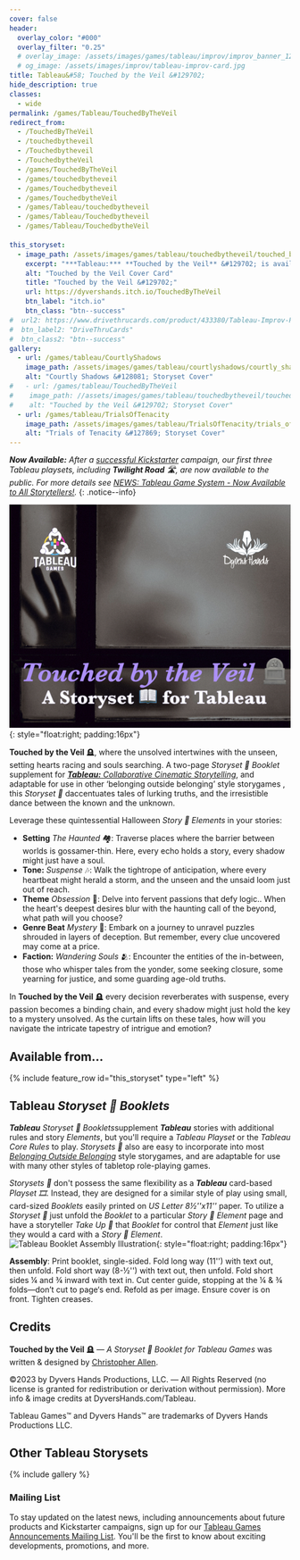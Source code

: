 ```yaml
---
cover: false
header:
  overlay_color: "#000"
  overlay_filter: "0.25"
  # overlay_image: /assets/images/games/tableau/improv/improv_banner_1280_360.jpg
  # og_image: /assets/images/improv/tableau-improv-card.jpg
title: Tableau&#58; Touched by the Veil &#129702;
hide_description: true
classes:
  - wide
permalink: /games/Tableau/TouchedByTheVeil
redirect_from:
  - /TouchedByTheVeil
  - /touchedbytheveil
  - /Touchedbytheveil
  - /TouchedbytheVeil
  - /games/TouchedByTheVeil
  - /games/touchedbytheveil
  - /games/Touchedbytheveil
  - /games/TouchedbytheVeil
  - /games/Tableau/touchedbytheveil
  - /games/Tableau/Touchedbytheveil
  - /games/Tableau/TouchedbytheVeil

this_storyset:
  - image_path: /assets/images/games/tableau/touchedbytheveil/touched_by_the_veil_storyset_cover_375_298.jpg
    excerpt: "***Tableau:*** **Touched by the Veil** &#129702; is available as a **Storyset** &#127869; **Booklet** from: "
    alt: "Touched by the Veil Cover Card"
    title: "Touched by the Veil &#129702;"
    url: https://dyvershands.itch.io/TouchedByTheVeil
    btn_label: "itch.io"
    btn_class: "btn--success"
#  url2: https://www.drivethrucards.com/product/433380/Tableau-Improv-Playset-Just-the-Cards-Edition?src=dhwebsite
#  btn_label2: "DriveThruCards"
#  btn_class2: "btn--success"
gallery:
  - url: /games/tableau/CourtlyShadows
    image_path: /assets/images/games/tableau/courtlyshadows/courtly_shadows_storyset_cover_375_298.jpg
    alt: "Courtly Shadows &#128081; Storyset Cover"
#   - url: /games/tableau/TouchedByTheVeil
#    image_path: //assets/images/games/tableau/touchedbytheveil/touched_by_the_veil_storyset_cover_375_298.jpg
#    alt: "Touched by the Veil &#129702; Storyset Cover"
  - url: /games/tableau/TrialsOfTenacity
    image_path: /assets/images/games/tableau/TrialsOfTenacity/trials_of_tenacity_storyset_cover_375_298.jpg
    alt: "Trials of Tenacity &#127869; Storyset Cover"
---
```


_**Now Available:** After a [successful Kickstarter](/news/Tableau-Kickstarter-Success/) campaign, our first three Tableau playsets, including **Twilight Road** 🛣, are now available to the public. For more details see [NEWS: Tableau Game System - Now Available to All Storytellers!](/news/Tableau-Now_Available_to_All/)._
{: .notice--info}

![Touched by the Veil &#129702; Storyset Cover](/assets/images/games/tableau/touchedbytheveil/touched_by_the_veil_storyset_cover_375_298.jpg){: style="float:right; padding:16px"}

**Touched by the Veil** 🪦, where the unsolved intertwines with the unseen, setting hearts racing and souls searching.
A two-page _Storyset 📖 Booklet_ supplement for [***Tableau:*** _Collaborative Cinematic Storytelling_](https://www.dyvershands.com/games/Tableau/), and adaptable for use in other ‘belonging outside belonging’ style storygames , this _Storyset 📖_ daccentuates tales of lurking truths, and the irresistible dance between the known and the unknown.

Leverage these quintessential Halloween _Story 📖 Elements_ in your stories:

* **Setting** _The Haunted_ 🏘️: Traverse places where the barrier between worlds is gossamer-thin. Here, every echo holds a story, every shadow might just have a soul.
* **Tone:** _Suspense_ 🎶: Walk the tightrope of anticipation, where every heartbeat might herald a storm, and the unseen and the unsaid loom just out of reach.
* **Theme** _Obsession_ 💢: Delve into fervent passions that defy logic.. When the heart's deepest desires blur with the haunting call of the beyond, what path will you choose?
* **Genre Beat** _Mystery_ 🥁: Embark on a journey to unravel puzzles shrouded in layers of deception. But remember, every clue uncovered may come at a price.
* **Faction:** _Wandering Souls_ 🫂: Encounter the entities of the in-between, those who whisper tales from the yonder, some seeking closure, some yearning for justice, and some guarding age-old truths.

In **Touched by the Veil** 🪦 every decision reverberates with suspense, every passion becomes a binding chain, and every shadow might just hold the key to a mystery unsolved. As the curtain lifts on these tales, how will you navigate the intricate tapestry of intrigue and emotion?

## Available from… 

{% include feature_row id="this_storyset" type="left" %}

## Tableau _Storyset 📖 Booklets_

_**Tableau**_ _Storyset 📖 Booklets_ ​supplement _**Tableau**_ stories with additional rules and story _Elements_, but you'll require a _Tableau Playset_ or the _Tableau Core Rules_ to play. _Storysets 📖_​ also are easy to incorporate into most _[Belonging Outside Belonging](https://itch.io/physical-games/tag-belonging-outside-belonging)​_ style storygames, and are adaptable for use with many other styles of tabletop role-playing games.​​

_Storysets 📖_​ don't possess the same flexibility as a _**Tableau**_ card-based _Playset 🎞_. Instead, they are designed for a similar style of play using small, card-sized _Booklets_ easily printed on _US Letter 8½''x11''_ paper. To utilize a _Storyset 📖_​ just unfold the _Booklet_ to a particular _Story 📖 Element_ page and have a storyteller _Take Up 🫰_ that _Booklet_ for control that _Element_ just like they would a card with a _Story 📖 Element_. ![Tableau Booklet Assembly Illustration](/assets/images/games/tableau/booklet_assembly_illustration_375 _292.png){: style="float:right; padding:16px"}

**Assembly**: Print booklet, single-sided. Fold long way (11'') with text out, then unfold. Fold short way (8-½'') with text out, then unfold. Fold short sides ¼ and ¾ inward with text in. Cut center guide, stopping at the ¼ & ¾ folds—don’t cut to page‘s end. Refold as per image. Ensure cover is on front. Tighten creases.

## Credits

**Touched by the Veil** 🪦 — _A Storyset 📖 Booklet for Tableau Games_ was written & designed by [Christopher Allen](mailto:ChristopherA@DyversHands.com).

©2023 by Dyvers Hands Productions, LLC. — All Rights Reserved (no license is granted for redistribution or derivation without permission). More info & image credits at DyversHands.com/Tableau.

Tableau Games™ and Dyvers Hands™ are trademarks of Dyvers Hands Productions LLC.

## Other Tableau Storysets

{% include gallery %}

### Mailing List

To stay updated on the latest news, including announcements about future products and Kickstarter campaigns, sign up for our [Tableau Games Announcements Mailing List](/Subscribe). You'll be the first to know about exciting developments, promotions, and more.
